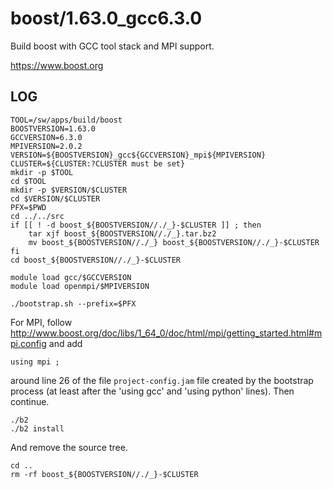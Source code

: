 boost/1.63.0_gcc6.3.0
=====================

Build boost with GCC tool stack and MPI support.

<https://www.boost.org>


LOG
---

    TOOL=/sw/apps/build/boost
    BOOSTVERSION=1.63.0
    GCCVERSION=6.3.0
    MPIVERSION=2.0.2
    VERSION=${BOOSTVERSION}_gcc${GCCVERSION}_mpi${MPIVERSION}
    CLUSTER=${CLUSTER:?CLUSTER must be set}
    mkdir -p $TOOL
    cd $TOOL
    mkdir -p $VERSION/$CLUSTER
    cd $VERSION/$CLUSTER
    PFX=$PWD
    cd ../../src
    if [[ ! -d boost_${BOOSTVERSION//./_}-$CLUSTER ]] ; then
        tar xjf boost_${BOOSTVERSION//./_}.tar.bz2
        mv boost_${BOOSTVERSION//./_} boost_${BOOSTVERSION//./_}-$CLUSTER
    fi
    cd boost_${BOOSTVERSION//./_}-$CLUSTER

    module load gcc/$GCCVERSION
    module load openmpi/$MPIVERSION

    ./bootstrap.sh --prefix=$PFX

For MPI, follow <http://www.boost.org/doc/libs/1_64_0/doc/html/mpi/getting_started.html#mpi.config> and add 

    using mpi ;

around line 26 of the file `project-config.jam` file created by the bootstrap process
(at least after the 'using gcc' and 'using python' lines).  Then continue.

    ./b2
    ./b2 install

And remove the source tree.

    cd ..
    rm -rf boost_${BOOSTVERSION//./_}-$CLUSTER

